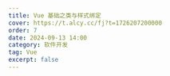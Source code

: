 ```yaml
---
title: Vue 基础之类与样式绑定
cover: https://t.alcy.cc/fj?t=1726207200000
order: 7
date: 2024-09-13 14:00
category: 软件开发
tag: Vue
excerpt: false
---
```

